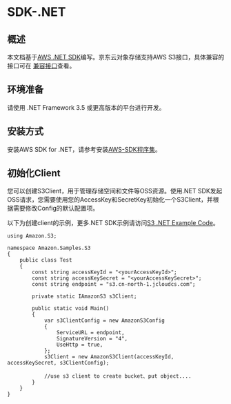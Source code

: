 # SDK-.NET

## 概述

本文档基于[AWS .NET SDK](https://aws.amazon.com/cn/sdk-for-net/)编写。京东云对象存储支持AWS S3接口，具体兼容的接口可在
[兼容接口](../Compatibility-API/Compatibility-API-Overview.md)查看。

## 环境准备

请使用 .NET Framework 3.5 或更高版本的平台进行开发。

## 安装方式

安装AWS SDK for .NET，请参考安装[AWS-SDK程序集](https://docs.aws.amazon.com/zh_cn/sdk-for-net/v3/developer-guide/net-dg-install-assemblies.html?shortFooter=true)。

## 初始化Client

您可以创建S3Client，用于管理存储空间和文件等OSS资源。使用.NET SDK发起OSS请求，您需要使用您的AccessKey和SecretKey初始化一个S3Client，并根据需要修改Config的默认配置项。

以下为创建client的示例，更多.NET SDK示例请访问[S3 .NET Example Code](https://docs.aws.amazon.com/zh_cn/sdk-for-net/v3/developer-guide/s3-apis-intro.html?shortFooter=true)。

```
using Amazon.S3;

namespace Amazon.Samples.S3
{
    public class Test
    {
        const string accessKeyId = "<yourAccessKeyId>";
        const string accessKeySecret = "<yourAccessKeySecret>";
        const string endpoint = "s3.cn-north-1.jcloudcs.com";
        
        private static IAmazonS3 s3Client;
        
        public static void Main()
        {
            var s3ClientConfig = new AmazonS3Config
            {
                ServiceURL = endpoint,
                SignatureVersion = "4",
                UseHttp = true,
            };
            s3Client = new AmazonS3Client(accessKeyId, accessKeySecret, s3ClientConfig);
           
            //use s3 client to create bucket、put object....
        }
    }
}
```


